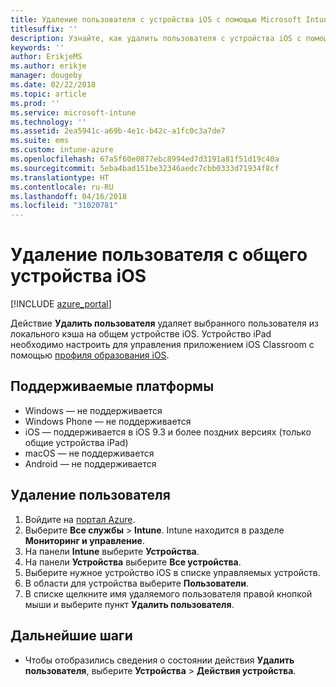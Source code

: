 ```yaml
---
title: Удаление пользователя с устройства iOS с помощью Microsoft Intune
titlesuffix: ''
description: Узнайте, как удалить пользователя с устройства iOS с помощью Intune.
keywords: ''
author: ErikjeMS
ms.author: erikje
manager: dougeby
ms.date: 02/22/2018
ms.topic: article
ms.prod: ''
ms.service: microsoft-intune
ms.technology: ''
ms.assetid: 2ea5941c-a69b-4e1c-b42c-a1fc0c3a7de7
ms.suite: ems
ms.custom: intune-azure
ms.openlocfilehash: 67a5f60e0877ebc8994ed7d3191a81f51d19c40a
ms.sourcegitcommit: 5eba4bad151be32346aedc7cbb0333d71934f8cf
ms.translationtype: HT
ms.contentlocale: ru-RU
ms.lasthandoff: 04/16/2018
ms.locfileid: "31020781"
---
```

# <a name="remove-a-user-from-a-shared-ios-device"></a>Удаление пользователя с общего устройства iOS


[!INCLUDE [azure_portal](./includes/azure_portal.md)]

Действие **Удалить пользователя** удаляет выбранного пользователя из локального кэша на общем устройстве iOS. Устройство iPad необходимо настроить для управления приложением iOS Classroom с помощью [профиля образования iOS](education-settings-configure-ios.md). 

## <a name="supported-platforms"></a>Поддерживаемые платформы

- Windows — не поддерживается
- Windows Phone — не поддерживается
- iOS — поддерживается в iOS 9.3 и более поздних версиях (только общие устройства iPad)
- macOS — не поддерживается
- Android — не поддерживается

## <a name="remove-a-user"></a>Удаление пользователя

1. Войдите на [портал Azure](https://portal.azure.com).
2. Выберите **Все службы** > **Intune**. Intune находится в разделе **Мониторинг и управление**.
3. На панели **Intune** выберите **Устройства**.
4. На панели **Устройства** выберите **Все устройства**.
5. Выберите нужное устройство iOS в списке управляемых устройств.
6. В области для устройства выберите **Пользователи**.
7. В списке щелкните имя удаляемого пользователя правой кнопкой мыши и выберите пункт **Удалить пользователя**.

## <a name="next-steps"></a>Дальнейшие шаги

- Чтобы отобразились сведения о состоянии действия **Удалить пользователя**, выберите **Устройства** > **Действия устройства**.
